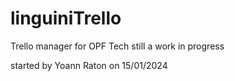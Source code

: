 # linguiniTrello
Trello manager for OPF Tech
still a work in progress

started by Yoann Raton on 15/01/2024
